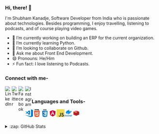 ### Hi, there! 👋
  I'm Shubham Kanadje, Software Developer from India who is passionate about technologies. Besides programming, I enjoy travelling, listening to podcasts, and of course playing video games.

- 🔭 I’m currently working on building an ERP for the current organization.
- 🌱 I’m currently learning Python.
- 👯 I’m looking to collaborate on Github.
- 💬 Ask me about Front End Development.
- 😄 Pronouns: He/Him
- ⚡ Fun fact: I love listening to Podcasts.

### Connect with me-

[<img align="left" alt="LinkedIn" width="22px" src="https://cdn.jsdelivr.net/npm/simple-icons@v3/icons/linkedin.svg" />][linkedin]
[<img align="left" alt="Twitter" width="22px" src="https://cdn.jsdelivr.net/npm/simple-icons@v3/icons/twitter.svg" />][twitter]
[<img align="left" alt="Facebook" width="22px" src="https://cdn.jsdelivr.net/npm/simple-icons@v3/icons/facebook.svg" />][facebook]
[<img align="left" alt="Instagram" width="22px" src="https://cdn.jsdelivr.net/npm/simple-icons@v3/icons/instagram.svg" />][instagram]

<br/> 

### Languages and Tools-

<img align="left" width="26px" src="https://raw.githubusercontent.com/github/explore/80688e429a7d4ef2fca1e82350fe8e3517d3494d/topics/visual-studio-code/visual-studio-code.png" />
<img align="left" width="26px" src="https://raw.githubusercontent.com/github/explore/80688e429a7d4ef2fca1e82350fe8e3517d3494d/topics/html/html.png" />
<img align="left" width="26px" src="https://raw.githubusercontent.com/github/explore/80688e429a7d4ef2fca1e82350fe8e3517d3494d/topics/css/css.png" />
<img align="left" width="26px" src="https://raw.githubusercontent.com/github/explore/80688e429a7d4ef2fca1e82350fe8e3517d3494d/topics/angular/angular.png" />
<img align="left" width="26px" src="https://raw.githubusercontent.com/github/explore/80688e429a7d4ef2fca1e82350fe8e3517d3494d/topics/javascript/javascript.png" />
<img align="left" width="26px" src="https://raw.githubusercontent.com/github/explore/80688e429a7d4ef2fca1e82350fe8e3517d3494d/topics/docker/docker.png" />
<img align="left" width="26px" src="https://raw.githubusercontent.com/github/explore/80688e429a7d4ef2fca1e82350fe8e3517d3494d/topics/redis/redis.png" />

<br/> <br/> 

<details>
  <summary>:zap: GitHub Stats</summary>
  <img src="https://github-readme-stats.vercel.app/api?username=sshubhamk&show_icons=true&hide=issues&icon_color=000000&hide_border=false&title_color=5391FE&text_color=555">
  <img src="https://github-readme-stats.vercel.app/api/top-langs/?username=sshubhamk&hide=TeX&layout=compact">
</details>

[twitter]: https://twitter.com/sshubhamk_
[instagram]: https://instagram.com/sshubham.k
[facebook]: https://facebook.com/shubham.kanadje
[linkedin]: https://linkedin.com/in/sshubhamk
